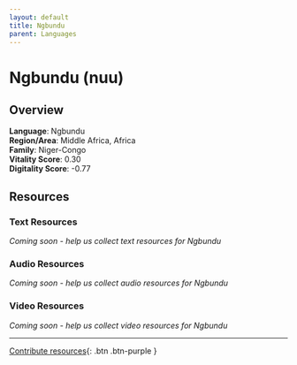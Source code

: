 ```yaml
---
layout: default
title: Ngbundu
parent: Languages
---
```


# Ngbundu (nuu)

## Overview

**Language**: Ngbundu  
**Region/Area**: Middle Africa, Africa  
**Family**: Niger-Congo  
**Vitality Score**: 0.30  
**Digitality Score**: -0.77  

## Resources

### Text Resources
*Coming soon - help us collect text resources for Ngbundu*

### Audio Resources
*Coming soon - help us collect audio resources for Ngbundu*

### Video Resources
*Coming soon - help us collect video resources for Ngbundu*

---

[Contribute resources](https://fairtrain.github.io/){: .btn .btn-purple }
